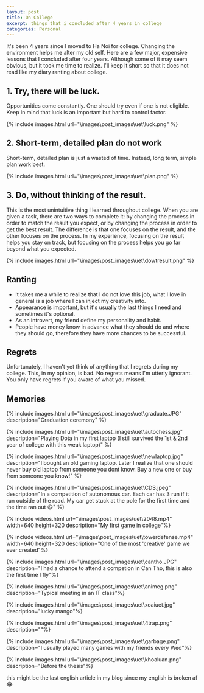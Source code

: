 ```yaml
---
layout: post
title: On College
excerpt: things that i concluded after 4 years in college
categories: Personal
---
```


It's been 4 years since I moved to Ha Noi for college. Changing the environment helps me alter my old self. Here are a few major, expensive lessons that I concluded after four years. Although some of it may seem obvious, but it took me time to realize. I'll keep it short so that it does not read like my diary ranting about college.

## 1. Try, there will be luck.

Opportunities come constantly. One should try even if one is not eligible. Keep in mind that luck is an important but hard to control factor.

{% include images.html url="\images\post_images\uet\luck.png"  %}


## 2. Short-term, detailed plan do not work

Short-term, detailed plan is just a wasted of time. Instead, long term, simple plan work best.

{% include images.html url="\images\post_images\uet\plan.png"  %}

## 3. Do, without thinking of the result.

This is the most unintuitive thing I learned throughout college. When you are given a task, there are two ways to complete it: by changing the process in order to match the result you expect, or by changing the process in order to get the best result. The difference is that one focuses on the result, and the other focuses on the process. In my experience, focusing on the result helps you stay on track, but focusing on the process helps you go far beyond what you expected.

{% include images.html url="\images\post_images\uet\dowtresult.png"  %}

## Ranting

- It takes me a while to realize that I do not love this job, what I love in general is a job where I can inject my creativity into.
- Appearance is important, but it's usually the last things I need and sometimes it's optional.
- As an introvert, my friend define my personality and habit.
- People have money know in advance what they should do and where they should go, therefore they have more chances to be successful.

## Regrets

Unfortunately, I haven't yet think of anything that I regrets during my college. This, in my opinion, is bad. No regrets means I'm utterly ignorant. You only have regrets if you aware of what you missed. 

## Memories

{% include images.html url="\images\post_images\uet\graduate.JPG" description="Graduation ceremony"  %}

{% include images.html url="\images\post_images\uet\autochess.jpg" description="Playing Dota in my first laptop (I still survived the 1st & 2nd year of college with this weak laptop)"  %}

{% include images.html url="\images\post_images\uet\newlaptop.jpg" description="I bought an old gaming laptop. Later I realize that one should never buy old laptop from someone you dont know. Buy a new one or buy from someone you know!" %}

{% include images.html url="\images\post_images\uet\CDS.jpeg" description="In a competition of autonomous car. Each car has 3 run if it run outside of the road. My car get stuck at the pole for the first time and the time ran out 😃" %}

{% include videos.html url="\images\post_images\uet\2048.mp4" width=640 height=320 description="My first game in college"%}

{% include videos.html url="\images\post_images\uet\towerdefense.mp4" width=640 height=320 description="One of the most 'creative' game we ever created"%}

{% include images.html url="\images\post_images\uet\cantho.JPG" description="I had a chance to attend a competion in Can Tho, this is also the first time I fly"%}

{% include images.html url="\images\post_images\uet\animeg.png" description="Typical meeting in an IT class"%}

{% include images.html url="\images\post_images\uet\xoaiuet.jpg" description="lucky mango"%}

{% include images.html url="\images\post_images\uet\4trap.png" description=""%}

{% include images.html url="\images\post_images\uet\garbage.png" description="I usually played many games with my friends every Wed"%}

{% include images.html url="\images\post_images\uet\khoaluan.png" description="Before the thesis"%}

this might be the last english article in my blog since my english is broken af 😂